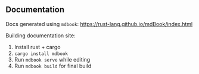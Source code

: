 Documentation
---------------------------
Docs generated using `mdbook`: https://rust-lang.github.io/mdBook/index.html

Building documentation site:
1. Install rust + cargo
2. `cargo install mdbook`
3. Run `mdbook serve` while editing
4. Run `mdbook build` for final build